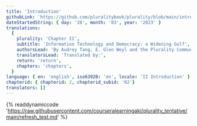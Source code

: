 ```yaml
---
title: 'Introduction'
githubLink: 'https://github.com/pluralitybook/plurality/blob/main/introduction.md'
dateStartedString: { day: '20', month: '03', year: '2023' }
translations:
  {
    plurality: 'Chapter II',
    subtitle: 'Information Technology and Democracy: a Widening Gulf',
    authorsLead: 'By Audrey Tang, E. Glen Weyl and the Plurality Community',
    translatorsLead: 'Translated by:',
    return: 'return',
    chapters: 'chapters',
  }
language: { en: 'english', iso6392B: 'en', locale: 'II Introduction' }
chapterid: { chapterid: 2, chapterid_subid: '02'}
translators: []
---
```


[//]: # ({{github}})
{% readdynamiccode 'https://raw.githubusercontent.com/courseralearningaki/plurality_tentative/main/refresh_test.md' %}